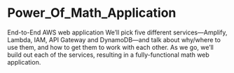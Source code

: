 # Power_Of_Math_Application
End-to-End AWS web application We’ll pick five different services—Amplify, Lambda, IAM, API Gateway and DynamoDB—and talk about why/where to use them, and how to get them to work with each other.  As we go, we’ll build out each of the services, resulting in a fully-functional math web application.
